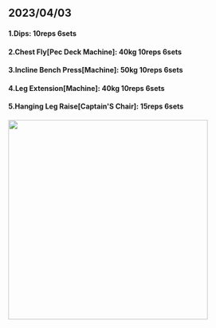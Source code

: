 ## 2023/04/03
#### 1.Dips: 10reps 6sets
#### 2.Chest Fly\[Pec Deck Machine\]: 40kg 10reps 6sets
#### 3.Incline Bench Press\[Machine\]: 50kg 10reps 6sets
#### 4.Leg Extension\[Machine\]: 40kg 10reps 6sets
#### 5.Hanging Leg Raise\[Captain'S Chair\]: 15reps 6sets

<img src='../_resources/__083.png' width='400px' />
